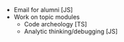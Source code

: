 * Email for alumni [JS]
* Work on topic modules
    * Code archeology [TS]
    * Analytic thinking/debugging [JS]